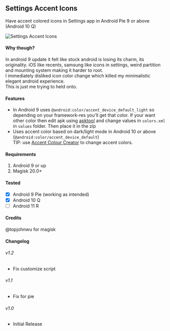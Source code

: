 ## Settings Accent Icons
Have accent colored icons in Settings app in Android Pie 9 or above (Android 10 Q)

![Settings Accent Icons](https://repository-images.githubusercontent.com/272248446/1ccef080-af2b-11ea-97db-d0bb8f0d9d51)

#### Why though?

In android 9 update it felt like stock android is losing its charm, its originality. iOS like recents, samsung like icons in settings, weird partition and mounting system making it harder to root.  
I immediately disliked icon color change which killed my minimalistic elegant android experience.  
This is just me trying to held onto.

#### Features
* In Android 9 uses `@android:color/accent_device_default_light` so depending on your framework-res you'll get that color. If your want other color then edit apk using [apktool](https://forum.xda-developers.com/showthread.php?t=1755243) and change values in `colors.xml` in `values` folder. Then place it in the zip 
* Uses accent color based on dark/light mode in Android 10 or above (`@android:color/accent_device_default`)  
TIP: use [Accent Colour Creator](https://github.com/Akilesh-T/ACC/releases) to change accent colors.

#### Requirements
1. Android 9 or up
1. Magisk 20.0+

#### Tested
- [x] Android 9 Pie (working as intended)
- [x] Android 10 Q
- [ ] Android 11 R

#### Credits
@topjohnwu for magisk

#### Changelog
###### v1.2
* Fix customize script
###### v1.1
* Fix for pie
###### v1.0
* Initial Release
